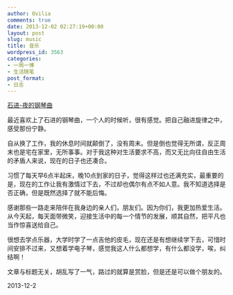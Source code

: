 ```yaml
---
author: Ovilia
comments: true
date: 2013-12-02 02:27:19+00:00
layout: post
slug: music
title: 音乐
wordpress_id: 3563
categories:
- 一周一博
- 生活随笔
post_format:
- 日志
---
```


[石进-夜的钢琴曲](http://www.1z1b.com/?attachment_id=3564)

最近喜欢上了石进的钢琴曲，一个人的时候听，很有感觉。把自己融进旋律之中，感受那份宁静。

自从换了工作，我的休息时间就颠倒了，没有周末。但是倒也觉得无所谓，反正周末也是宅在家里，无所事事。对于我这种对生活要求不高，而又无比向往自由生活的矛盾人来说，现在的日子也还凑合。

习惯了每天早6点半起床，晚10点到家的日子，觉得这样过也还满充实，最重要的是，现在的工作让我有激情过下去，不过却也偶尔有点不如人意。我不知道选择是否正确，但是既然选择了就不能后悔。

感谢那些一路走来陪伴在我身边的亲人们，朋友们。因为你们，我更加热爱生活。从今天起，每天面带微笑，迎接生活中的每一个情节的发展，顺其自然，把平凡也当作惊喜送给自己。

很想去学点乐器，大学时学了一点吉他的皮毛，现在还是有想继续学下去，可惜时间安排不过来，又想着学电子琴，感觉我这人什么都想学，有什么都没学，唉，纠结啊！

文章与标题无关，胡乱写了一气，路过的就算是赏脸，但是还是可以做个朋友的。



2013-12-2
